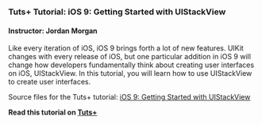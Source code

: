 ### Tuts+ Tutorial: iOS 9: Getting Started with UIStackView

#### Instructor: Jordan Morgan

Like every iteration of iOS, iOS 9 brings forth a lot of new features. UIKit changes with every release of iOS, but one particular addition in iOS 9 will change how developers fundamentally think about creating user interfaces on iOS, UIStackView. In this tutorial, you will learn how to use UIStackView to create user interfaces.

Source files for the Tuts+ tutorial: [iOS 9: Getting Started with UIStackView](http://code.tutsplus.com/tutorials/ios-9-getting-started-with-uistackview--cms-24193)

**Read this tutorial on [Tuts+](https://code.tutsplus.com)**
